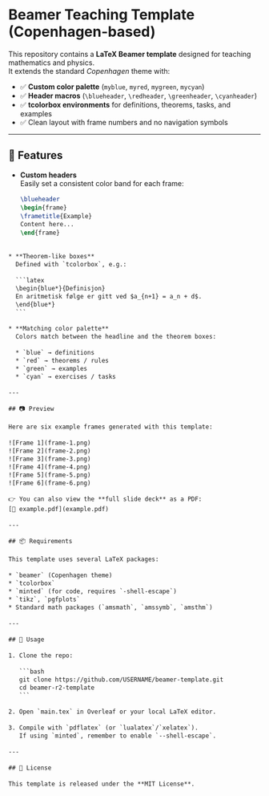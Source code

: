 # Beamer Teaching Template (Copenhagen-based)

This repository contains a **LaTeX Beamer template** designed for teaching mathematics and physics.  
It extends the standard *Copenhagen* theme with:

- ✅ **Custom color palette** (`myblue`, `myred`, `mygreen`, `mycyan`)  
- ✅ **Header macros** (`\blueheader`, `\redheader`, `\greenheader`, `\cyanheader`)  
- ✅ **tcolorbox environments** for definitions, theorems, tasks, and examples  
- ✅ Clean layout with frame numbers and no navigation symbols  

---

## 🎨 Features

- **Custom headers**  
  Easily set a consistent color band for each frame:
  ```latex
  \blueheader
  \begin{frame}
  \frametitle{Example}
  Content here...
  \end{frame}
````

* **Theorem-like boxes**
  Defined with `tcolorbox`, e.g.:

  ```latex
  \begin{blue*}{Definisjon}
  En aritmetisk følge er gitt ved $a_{n+1} = a_n + d$.
  \end{blue*}
  ```

* **Matching color palette**
  Colors match between the headline and the theorem boxes:

  * `blue` → definitions
  * `red` → theorems / rules
  * `green` → examples
  * `cyan` → exercises / tasks

---

## 📷 Preview

Here are six example frames generated with this template:

![Frame 1](frame-1.png)
![Frame 2](frame-2.png)
![Frame 3](frame-3.png)
![Frame 4](frame-4.png)
![Frame 5](frame-5.png)
![Frame 6](frame-6.png)

👉 You can also view the **full slide deck** as a PDF:
[📄 example.pdf](example.pdf)

---

## 📦 Requirements

This template uses several LaTeX packages:

* `beamer` (Copenhagen theme)
* `tcolorbox`
* `minted` (for code, requires `-shell-escape`)
* `tikz`, `pgfplots`
* Standard math packages (`amsmath`, `amssymb`, `amsthm`)

---

## 🚀 Usage

1. Clone the repo:

   ```bash
   git clone https://github.com/USERNAME/beamer-template.git
   cd beamer-r2-template
   ```

2. Open `main.tex` in Overleaf or your local LaTeX editor.

3. Compile with `pdflatex` (or `lualatex`/`xelatex`).
   If using `minted`, remember to enable `--shell-escape`.

---

## 📝 License

This template is released under the **MIT License**.
